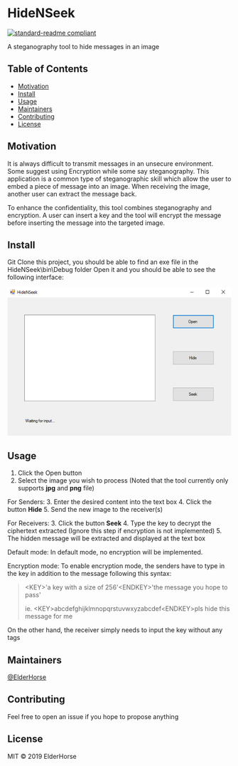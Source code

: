 # HideNSeek
[![standard-readme compliant](https://img.shields.io/badge/HideNSeek--readme-OK-green.svg?style=flat-square)](https://github.com/kcwong395/HideNSeek)

A steganography tool to hide messages in an image

## Table of Contents
- [Motivation](#motivation)
- [Install](#install)
- [Usage](#usage)
- [Maintainers](#maintainers)
- [Contributing](#contributing)
- [License](#license)

## Motivation

It is always difficult to transmit messages in an unsecure environment. Some suggest using Encryption while some say steganography. This application is a common type of steganographic skill which allow the user to embed a piece of message into an image. When receiving the image, another user can extract the message back.

To enhance the confidentiality, this tool combines steganography and encryption. A user can insert a key and the tool will encrypt the message before inserting the message into the targeted image.

## Install

Git Clone this project, you should be able to find an exe file in the HideNSeek\bin\Debug folder
Open it and you should be able to see the following interface:

<img src="img_for_readme/cover.PNG" alt="cover icon" />

## Usage

1. Click the Open button
2. Select the image you wish to process (Noted that the tool currently only supports **jpg** and **png** file)

For Senders:
3. Enter the desired content into the text box
4. Click the button **Hide**
5. Send the new image to the receiver(s)

For Receivers:
3. Click the button **Seek**
4. Type the key to decrypt the ciphertext extracted (Ignore this step if encryption is not implemented)
5. The hidden message will be extracted and displayed at the text box

Default mode:
In default mode, no encryption will be implemented.

Encryption mode:
To enable encryption mode, the senders have to type in the key in addition to the message following this syntax:

> \<KEY>'a key with a size of 256'\<ENDKEY>'the message you hope to pass'
>
> ie. \<KEY>abcdefghijklmnopqrstuvwxyzabcdef\<ENDKEY>pls hide this message for me

On the other hand, the receiver simply needs to input the key without any tags

## Maintainers

[@ElderHorse](https://github.com/kcwong395)

## Contributing
Feel free to open an issue if you hope to propose anything

## License
MIT © 2019 ElderHorse
